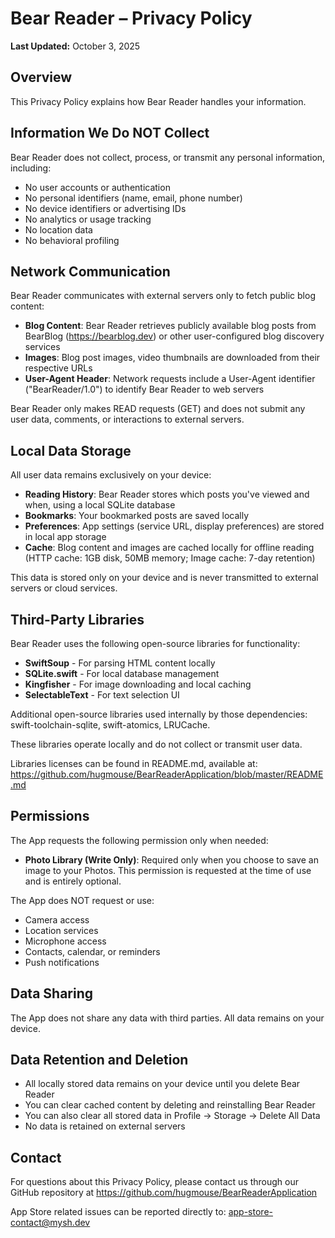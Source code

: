 # Bear Reader – Privacy Policy

**Last Updated:** October 3, 2025

## Overview

This Privacy Policy explains how Bear Reader handles your information.

## Information We Do NOT Collect

Bear Reader does not collect, process, or transmit any personal information, including:
- No user accounts or authentication
- No personal identifiers (name, email, phone number)
- No device identifiers or advertising IDs
- No analytics or usage tracking
- No location data
- No behavioral profiling

## Network Communication

Bear Reader communicates with external servers only to fetch public blog content:

- **Blog Content**: Bear Reader retrieves publicly available blog posts from BearBlog (https://bearblog.dev) or other user-configured blog discovery services
- **Images**: Blog post images, video thumbnails are downloaded from their respective URLs
- **User-Agent Header**: Network requests include a User-Agent identifier ("BearReader/1.0") to identify Bear Reader to web servers

Bear Reader only makes READ requests (GET) and does not submit any user data, comments, or interactions to external servers.

## Local Data Storage

All user data remains exclusively on your device:

- **Reading History**: Bear Reader stores which posts you've viewed and when, using a local SQLite database
- **Bookmarks**: Your bookmarked posts are saved locally
- **Preferences**: App settings (service URL, display preferences) are stored in local app storage
- **Cache**: Blog content and images are cached locally for offline reading (HTTP cache: 1GB disk, 50MB memory; Image cache: 7-day retention)

This data is stored only on your device and is never transmitted to external servers or cloud services.

## Third-Party Libraries

Bear Reader uses the following open-source libraries for functionality:

- **SwiftSoup** - For parsing HTML content locally
- **SQLite.swift** - For local database management
- **Kingfisher** - For image downloading and local caching
- **SelectableText** - For text selection UI

Additional open-source libraries used internally by those dependencies: swift-toolchain-sqlite, swift-atomics, LRUCache.

These libraries operate locally and do not collect or transmit user data.

Libraries licenses can be found in README.md, available at: https://github.com/hugmouse/BearReaderApplication/blob/master/README.md

## Permissions

The App requests the following permission only when needed:

- **Photo Library (Write Only)**: Required only when you choose to save an image to your Photos. This permission is requested at the time of use and is entirely optional.

The App does NOT request or use:
- Camera access
- Location services
- Microphone access
- Contacts, calendar, or reminders
- Push notifications

## Data Sharing

The App does not share any data with third parties. All data remains on your device.

## Data Retention and Deletion

- All locally stored data remains on your device until you delete Bear Reader
- You can clear cached content by deleting and reinstalling Bear Reader
- You can also clear all stored data in Profile -> Storage -> Delete All Data
- No data is retained on external servers

## Contact

For questions about this Privacy Policy, please contact us through our GitHub repository at https://github.com/hugmouse/BearReaderApplication

App Store related issues can be reported directly to: app-store-contact@mysh.dev

